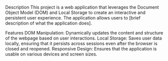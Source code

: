 Description
This project is a web application that leverages the Document Object Model (DOM) and Local Storage to create an interactive and persistent user experience. The application allows users to [brief description of what the application does].

Features
DOM Manipulation: Dynamically updates the content and structure of the webpage based on user interactions.
Local Storage: Saves user data locally, ensuring that it persists across sessions even after the browser is closed and reopened.
Responsive Design: Ensures that the application is usable on various devices and screen sizes.
